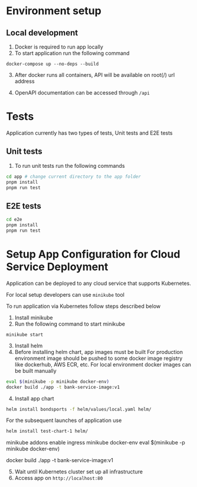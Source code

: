 # Environment setup

## Local development

1.  Docker is required to run app locally
2.  To start application run the following command

```
docker-compose up --no-deps --build
```

3. After docker runs all containers, API will be available on root(/) url address

4. OpenAPI documentation can be accessed through `/api`

# Tests

Application currently has two types of tests, Unit tests and E2E tests

## Unit tests

1. To run unit tests run the following commands

```bash
cd app # change current directory to the app folder
pnpm install
pnpm run test
```

## E2E tests

```bash
cd e2e
pnpm install
pnpm run test
```



# Setup App Configuration for Cloud Service Deployment
Application can be deployed to any cloud service that supports Kubernetes.

For local setup developers can use `minikube` tool

To run application via Kubernetes follow steps described below
1. Install minikube
2. Run the following command to start minikube
```
minikube start
```
3. Install helm
4. Before installing helm chart, app images must be built
For production environment image should be pushed to some docker image registry like dockerhub, AWS ECR, etc.
For local environment docker images can be built manually
```bash
eval $(minikube -p minikube docker-env)
docker build ./app -t bank-service-image:v1
```
4. Install app chart 
```bash
helm install bondsports -f helm/values/local.yaml helm/
```
For the subsequent launches of application use
```bash
helm install test-chart-1 helm/
```
minikube addons enable ingress
minikube docker-env
eval $(minikube -p minikube docker-env)

docker build ./app -t bank-service-image:v1

5. Wait until Kubernetes cluster set up all infrastructure
6. Access app on `http://localhost:80`